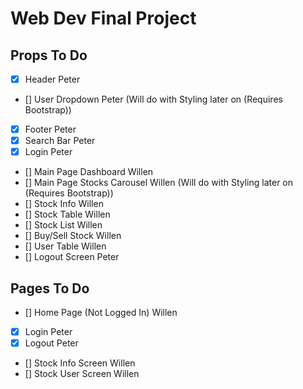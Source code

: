 # Web Dev Final Project

## Props To Do

- [x] Header Peter
- [] User Dropdown Peter (Will do with Styling later on (Requires Bootstrap))
- [x] Footer Peter
- [x] Search Bar Peter
- [x] Login Peter
- [] Main Page Dashboard Willen
- [] Main Page Stocks Carousel Willen (Will do with Styling later on (Requires Bootstrap))
- [] Stock Info Willen
- [] Stock Table Willen
- [] Stock List Willen
- [] Buy/Sell Stock Willen
- [] User Table Willen
- [] Logout Screen Peter

## Pages To Do
 - [] Home Page (Not Logged In) Willen
 - [x] Login Peter
 - [x] Logout Peter
 - [] Stock Info Screen Willen
 - [] Stock User Screen Willen
